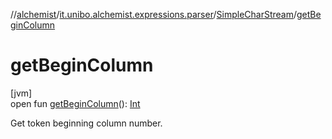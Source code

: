 //[alchemist](../../../index.md)/[it.unibo.alchemist.expressions.parser](../index.md)/[SimpleCharStream](index.md)/[getBeginColumn](get-begin-column.md)

# getBeginColumn

[jvm]\
open fun [getBeginColumn](get-begin-column.md)(): [Int](https://kotlinlang.org/api/latest/jvm/stdlib/kotlin/-int/index.html)

Get token beginning column number.
